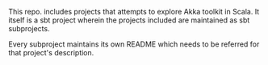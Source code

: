 
This repo. includes projects that attempts to explore Akka toolkit in Scala. It itself is a sbt project wherein the projects included are maintained as sbt subprojects.

Every subproject maintains its own README which needs to be referred for that project's description.
